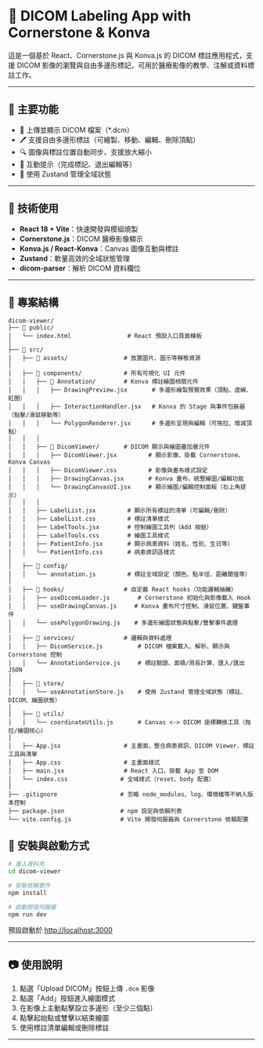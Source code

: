 # 🦷 DICOM Labeling App with Cornerstone & Konva

這是一個基於 React、Cornerstone.js 與 Konva.js 的 DICOM 標註應用程式，支援 DICOM 影像的瀏覽與自由多邊形標記，可用於醫療影像的教學、注解或資料標註工作。

---

## 📌 主要功能

* 📂 上傳並顯示 DICOM 檔案（\*.dcm）
* 🖊️ 支援自由多邊形標註（可繪製、移動、編輯、刪除頂點）
* 🔍 圖像與標註位置自動同步、支援放大縮小
* 💬 互動提示（完成標記、退出編輯等）
* 🧠 使用 Zustand 管理全域狀態

---

## 🔧 技術使用

* **React 18 + Vite**：快速開發與模組燒製
* **Cornerstone.js**：DICOM 醫療影像顯示
* **Konva.js / React-Konva**：Canvas 圖像互動與標註
* **Zustand**：軟量高效的全域狀態管理
* **dicom-parser**：解析 DICOM 資料欄位

---

## 📁 專案結構
```
dicom-viewer/
├── 📁 public/
│   └── index.html                # React 預設入口頁面模板
│
├── 📁 src/
│   ├── 📁 assets/                # 放置圖片、圖示等靜態資源
│
│   ├── 📁 components/            # 所有可視化 UI 元件
│   │   ├── 📁 Annotation/        # Konva 標註繪圖相關元件
│   │   │   ├── DrawingPreview.jsx       # 多邊形繪製預覽效果（頂點、虛線、紅圈）
│   │   │   ├── InteractionHandler.jsx   # Konva 的 Stage 與事件包裝器（點擊/滑鼠移動等）
│   │   │   └── PolygonRenderer.jsx      # 多邊形呈現與編輯（可拖拉、增減頂點）
│   │   │
│   │   ├── 📁 DicomViewer/       # DICOM 顯示與繪圖疊加層元件
│   │   │   ├── DicomViewer.jsx         # 顯示影像、掛載 Cornerstone、Konva Canvas
│   │   │   ├── DicomViewer.css         # 影像與畫布樣式設定
│   │   │   ├── DrawingCanvas.jsx       # Konva 畫布，統整繪圖/編輯功能
│   │   │   └── DrawingCanvasUI.jsx     # 顯示繪圖/編輯控制面板（右上角提示）
│   │   │
│   │   ├── LabelList.jsx         # 顯示所有標註的清單（可編輯/刪除）
│   │   ├── LabelList.css         # 標註清單樣式
│   │   ├── LabelTools.jsx        # 控制繪圖工具列（Add 按鈕）
│   │   ├── LabelTools.css        # 繪圖工具樣式
│   │   ├── PatientInfo.jsx       # 顯示病患資料（姓名、性別、生日等）
│   │   └── PatientInfo.css       # 病患資訊區樣式
│
│   ├── 📁 config/
│   │   └── annotation.js         # 標註全域設定（顏色、點半徑、距離閾值等）
│
│   ├── 📁 hooks/                 # 自定義 React hooks（功能邏輯抽離）
│   │   ├── useDicomLoader.js        # Cornerstone 初始化與影像載入 Hook
│   │   ├── useDrawingCanvas.js     # Konva 畫布尺寸控制、滑鼠位置、鍵盤事件
│   │   └── usePolygonDrawing.js    # 多邊形繪圖狀態與點擊/雙擊事件處理
│
│   ├── 📁 services/              # 邏輯與資料處理
│   │   ├── DicomService.js          # DICOM 檔案載入、解析、顯示與 Cornerstone 控制
│   │   └── AnnotationService.js     # 標註驗證、面積/周長計算、匯入/匯出 JSON
│
│   ├── 📁 store/
│   │   └── useAnnotationStore.js    # 使用 Zustand 管理全域狀態（標註、DICOM、繪圖狀態）
│
│   ├── 📁 utils/
│   │   └── coordinateUtils.js       # Canvas <-> DICOM 座標轉換工具（拖拉/繪圖核心）
│
│   ├── App.jsx                  # 主畫面，整合病患資訊、DICOM Viewer、標註工具與清單
│   ├── App.css                  # 主畫面樣式
│   ├── main.jsx                 # React 入口，掛載 App 至 DOM
│   └── index.css               # 全域樣式（reset、body 配置）
│
├── .gitignore                  # 忽略 node_modules、log、環境檔等不納入版本控制
├── package.json                # npm 設定與依賴列表
└── vite.config.js              # Vite 開發伺服器與 Cornerstone 依賴配置
```
       

## 🚀 安裝與啟動方式

```bash
# 進入資料夾
cd dicom-viewer

# 安裝依賴套件
npm install

# 啟動開發伺服器
npm run dev
```

預設啟動於 [http://localhost:3000](http://localhost:3000)

---

## 📷 使用說明

1. 點選「Upload DICOM」按鈕上傳 `.dcm` 影像
2. 點選「Add」按鈕進入繪圖模式
3. 在影像上主動點擊設立多邊形（至少三個點）
4. 點擊起始點或雙擊以結束繪圖
5. 使用標註清單編輯或刪除標註

---




